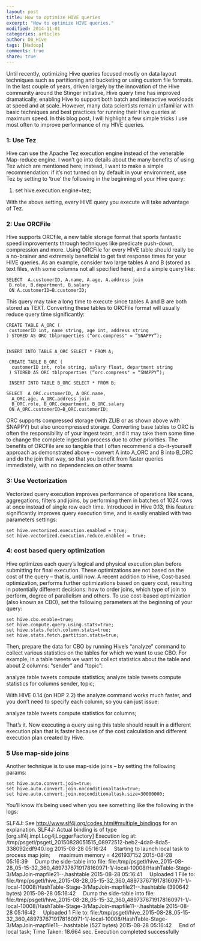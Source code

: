 ```yaml
---
layout: post
title: How to optimize HIVE queries
excerpt: "How to optimize HIVE queries."
modified: 2014-11-01
categories: articles
author: DB_Hive
tags: [Hadoop]
comments: true
share: true
---
```


Until recently, optimizing Hive queries focused mostly on data layout techniques such as partitioning and bucketing or using custom 
file formats.
In the last couple of years, driven largely by the innovation of the Hive community around the Stinger initiative,
Hive query time has improved dramatically, enabling Hive to support both batch and interactive workloads at speed and at scale.
However, many data scientists remain unfamiliar with basic techniques and best practices for running their Hive queries at maximum speed.
In this blog post, I will highlight a few simple tricks I use most often to improve performance of my HIVE queries.

### 1: Use Tez
Hive can use the Apache Tez execution engine instead of the venerable Map-reduce engine. 
I won’t go into details about the many benefits of using Tez which are mentioned here; 
instead, I want to make a simple recommendation: if it’s not turned on by default in your environment, 
use Tez by setting to ‘true’ the following in the beginning of your Hive query:
1. set hive.execution.engine=tez;

With the above setting, every HIVE query you execute will take advantage of Tez.

### 2: Use ORCFile
Hive supports ORCfile, a new table storage format that sports fantastic speed improvements through techniques like predicate push-down,
compression and more.
Using ORCFile for every HIVE table should really be a no-brainer and extremely beneficial to get fast response times 
for your HIVE queries.
As an example, consider two large tables A and B 
(stored as text files, with some columns not all specified here), and a simple query like:

    SELECT  A.customerID, A.name, A.age, A.address join
     B.role, B.department, B.salary 
     ON A.customerID=B.customerID;

This query may take a long time to execute since tables A and B are both stored as TEXT. 
 Converting these tables to ORCFile format will usually reduce query time significantly:

    CREATE TABLE A_ORC (
     customerID int, name string, age int, address string
    ) STORED AS ORC tblproperties (“orc.compress" = “SNAPPY”);


    INSERT INTO TABLE A_ORC SELECT * FROM A;
    
     CREATE TABLE B_ORC (
      customerID int, role string, salary float, department string
     ) STORED AS ORC tblproperties (“orc.compress" = “SNAPPY”);
 
     INSERT INTO TABLE B_ORC SELECT * FROM B;
 
    SELECT  A_ORC.customerID, A_ORC.name, 
      A_ORC.age, A_ORC.address join
      B_ORC.role, B_ORC.department, B_ORC.salary 
     ON A_ORC.customerID=B_ORC.customerID;
 
ORC supports compressed storage (with ZLIB or as shown above with SNAPPY) but also uncompressed storage.
Converting base tables to ORC is often the responsibility of your ingest team, and it may take them some time to change the complete 
ingestion process due to other priorities. The benefits of ORCFile are so tangible that I often recommend a do-it-yourself approach as
demonstrated above – convert A into A_ORC and B into B_ORC and do the join that way, so that you benefit from faster queries immediately,
with no dependencies on other teams

### 3: Use Vectorization
Vectorized query execution improves performance of operations like scans, aggregations, filters and joins, by performing them in batches of 1024 rows at once instead of single row each time.
Introduced in Hive 0.13, this feature significantly improves query execution time, and is easily enabled with two parameters settings:

    set hive.vectorized.execution.enabled = true;
    set hive.vectorized.execution.reduce.enabled = true;

### 4: cost based query optimization 
Hive optimizes each query’s logical and physical execution plan before submitting for final execution. 
These optimizations are not based on the cost of the query – that is, until now.
A recent addition to Hive, Cost-based optimization, performs further optimizations based on query cost, resulting in potentially 
different decisions: how to order joins, which type of join to perform, degree of parallelism and others.
To use cost-based optimization (also known as CBO), set the following parameters at the beginning of your query:

    set hive.cbo.enable=true;
    set hive.compute.query.using.stats=true;
    set hive.stats.fetch.column.stats=true;
    set hive.stats.fetch.partition.stats=true;

Then, prepare the data for CBO by running Hive’s “analyze” command to collect various statistics on the tables for which we want to use CBO.
For example, in a table tweets we want to collect statistics about the table and about 2 columns: “sender” and “topic”:
 
analyze table tweets compute statistics;
analyze table tweets compute statistics for columns sender, topic;

With HIVE 0.14 (on HDP 2.2) the analyze command works much faster, and you don’t need to specify each column, so you can just issue:

analyze table tweets compute statistics for columns;

That’s it. Now executing a query using this table should result in a different execution plan that is faster because 
of the cost calculation and different execution plan created by Hive.

### 5 Use map-side joins 


Another technique is to use map-side joins – by setting the following params:

    set hive.auto.convert.join=true;
    set hive.auto.convert.join.noconditionaltask=true;
    set hive.auto.convert.join.noconditionaltask.size=30000000;

You’ll know it’s being used when you see something like the following in the logs:

SLF4J: See http://www.slf4j.org/codes.html#multiple_bindings for an explanation.
SLF4J: Actual binding is of type [org.slf4j.impl.Log4jLoggerFactory]
Execution log at: /tmp/psgetl/psgetl_20150828051515_08972512-beb2-4da9-8da5-338092cdf940.log
2015-08-28 05:16:24     Starting to launch local task to process map join;      maximum memory = 4261937152
2015-08-28 05:16:39     Dump the side-table into file: file:/tmp/psgetl/hive_2015-08-28_05-15-32_360_4897376719178160971-1/-local-10008/HashTable-Stage-3/MapJoin-mapfile21--.hashtable
2015-08-28 05:16:41     Uploaded 1 File to: file:/tmp/psgetl/hive_2015-08-28_05-15-32_360_4897376719178160971-1/-local-10008/HashTable-Stage-3/MapJoin-mapfile21--.hashtable (390642 bytes)
2015-08-28 05:16:42     Dump the side-table into file: file:/tmp/psgetl/hive_2015-08-28_05-15-32_360_4897376719178160971-1/-local-10008/HashTable-Stage-3/MapJoin-mapfile11--.hashtable
2015-08-28 05:16:42     Uploaded 1 File to: file:/tmp/psgetl/hive_2015-08-28_05-15-32_360_4897376719178160971-1/-local-10008/HashTable-Stage-3/MapJoin-mapfile11--.hashtable (527 bytes)
2015-08-28 05:16:42     End of local task; Time Taken: 18.664 sec.
Execution completed successfully
 


